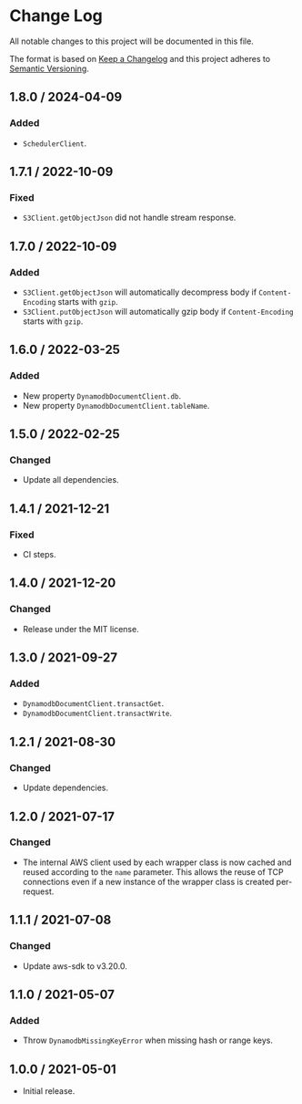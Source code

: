# Change Log

All notable changes to this project will be documented in this file.

The format is based on [Keep a Changelog](https://keepachangelog.com/)
and this project adheres to [Semantic Versioning](https://semver.org/).

## 1.8.0 / 2024-04-09

### Added

- `SchedulerClient`.

## 1.7.1 / 2022-10-09

### Fixed

- `S3Client.getObjectJson` did not handle stream response.

## 1.7.0 / 2022-10-09

### Added

- `S3Client.getObjectJson` will automatically decompress
  body if `Content-Encoding` starts with `gzip`.
- `S3Client.putObjectJson` will automatically gzip body if `Content-Encoding`
  starts with `gzip`.

## 1.6.0 / 2022-03-25

### Added

- New property `DynamodbDocumentClient.db`.
- New property `DynamodbDocumentClient.tableName`.

## 1.5.0 / 2022-02-25

### Changed

- Update all dependencies.

## 1.4.1 / 2021-12-21

### Fixed

- CI steps.

## 1.4.0 / 2021-12-20

### Changed

- Release under the MIT license.

## 1.3.0 / 2021-09-27

### Added

- `DynamodbDocumentClient.transactGet`.
- `DynamodbDocumentClient.transactWrite`.

## 1.2.1 / 2021-08-30

### Changed

- Update dependencies.

## 1.2.0 / 2021-07-17

### Changed

- The internal AWS client used by each wrapper class is now cached
  and reused according to the `name` parameter.
  This allows the reuse of TCP connections even if
  a new instance of the wrapper class is created per-request.

## 1.1.1 / 2021-07-08

### Changed

- Update aws-sdk to v3.20.0.

## 1.1.0 / 2021-05-07

### Added

- Throw `DynamodbMissingKeyError` when missing hash or range keys.

## 1.0.0 / 2021-05-01

- Initial release.
